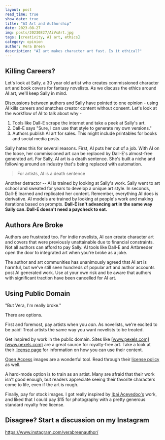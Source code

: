 ```yaml
---
layout: post
read_time: true
show_date: true
title: "AI Art and Authorship"
date: 2023-08-27
img: posts/20230827/AiVsArt.jpg
tags: [creativity, AI art, ethics]
category: opinion
author: Vera Breen
description: "AI art makes character art fast. Is it ethical?"
---
```



## Killing Careers?

Let's look at Sally, a 30 year old artist who creates commissioned character art and book covers for fantasy novelists. As we discuss the ethics around AI art, we'll keep Sally in mind.

Discussions between authors and Sally have pointed to one opinion - using AI kills careers and snatches creator content without consent. Let's look at the workflow of AI to talk about why -
1. Tools like Dall-E scrape the internet and take a peek at Sally's art.
2. Dall-E says "Sure, I can use that style to generate my own versions."
3. Authors publish AI art for sales. This might include printables for books and social media posts.

Sally hates this for several reasons. First, AI puts her out of a job. With AI on the loose, her commissioned art can be replaced by Dall-E's almost-free generated art. For Sally, AI art is a death sentence. She's built a niche and following around an industry that's being replaced with automation. 

> For artists, AI is a death sentence

Another detractor -- AI is trained by looking at Sally's work. Sally went to art school and sweated for years to develop a unique art style. In seconds, Dall-E learned and replicated her content. Remember, everything AI does is derivative. AI models are trained by looking at people's work and making iterations based on prompts. **Dall-E isn't advancing art in the same way Sally can. Dall-E doesn't need a paycheck to eat.**  

## Authors Are Broke 

Authors are frustrated too. For indie novelists, AI can create character art and covers that were previously unattainable due to financial constraints. Not all authors can afford to pay Sally. AI tools like Dall-E and Artbreeder open the door to integrated art when you're broke as a joke.

The author and art communities has unanimously agreed that AI art is harmful, but we've still seen hundreds of popular art and author accounts post AI generated work. Use at your own risk and be aware that authors with significant traction have been cancelled for AI art. 

## Using Public Domain

"But Vera, I'm really broke."

There are options. 

First and foremost, pay artists when you *can*. As novelists, we're excited to be paid! Treat artists the same way you want novelists to be treated.

Get inspired by work in the public domain. Sites like [www.pexels.com](www.pexels.com) are a great source for royalty-free art. Take a look at their [license page](https://www.pexels.com/license/) for information on how you can use their content.

[Open Access](https://www.nga.gov/open-access-images.html) images are a wonderful tool. Read through their [license policy](https://www.nga.gov/notices/open-access-policy.html) as well.

A hard-mode option is to train as an artist. Many are afraid that their work isn't good enough, but readers appreciate seeing their favorite characters come to life, even if the art is rough.

Finally, pay for stock images. I got really inspired by [Ibai Acevedoo's](https://www.stocksy.com/IbaiAcevedoo/showcase?page=1) work, and liked that I could pay $15 for photography with a pretty generous standard royalty free license.

## Disagree? Start a discussion on my Instagram

https://www.instagram.com/verabreenauthor/
